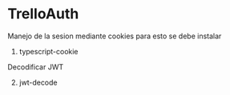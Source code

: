 # TrelloAuth

Manejo de la sesion mediante cookies para esto se debe instalar

1. typescript-cookie

Decodificar JWT

2. jwt-decode
